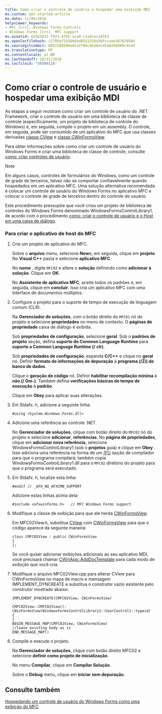 ```yaml
---
title: Como criar o controle de usuário e hospedar uma exibição MDI
ms.custom: get-started-article
ms.date: 11/04/2016
helpviewer_keywords:
- MFC [C++], Windows Forms Controls
- Windows Forms [C++], MFC support
ms.assetid: 625b5821-f923-4701-aca0-c1a4ceca4f63
ms.openlocfilehash: c2705ef1938684d8521316436fccaae367629584
ms.sourcegitcommit: 6052185696adca270bc9bdbec45a626dd89cdcdd
ms.translationtype: MT
ms.contentlocale: pt-BR
ms.lasthandoff: 10/31/2018
ms.locfileid: "50509116"
---
```

# <a name="how-to-create-the-user-control-and-host-mdi-view"></a>Como criar o controle de usuário e hospedar uma exibição MDI

As etapas a seguir mostram como criar um controle de usuário do .NET Framework, criar o controle de usuário em uma biblioteca de classe de controle (especificamente, um projeto de biblioteca de controle do Windows) e, em seguida, compile o projeto em um assembly. O controle, em seguida, pode ser consumido de um aplicativo do MFC que usa classes derivadas [classe CView](../mfc/reference/cview-class.md) e [classe CWinFormsView](../mfc/reference/cwinformsview-class.md).

Para obter informações sobre como criar um controle de usuário do Windows Forms e criar uma biblioteca de classe de controle, consulte [como: criar controles de usuário](/dotnet/framework/winforms/controls/how-to-author-composite-controls).

> [!NOTE]
>  Em alguns casos, controles de formulários do Windows, como um controle de grade de terceiros, talvez não se comportar confiavelmente quando hospedados em um aplicativo MFC. Uma solução alternativa recomendada é colocar um controle de usuário do Windows Forms no aplicativo MFC e colocar o controle de grade de terceiros dentro do controle de usuário.

Este procedimento pressupõe que você criou um projeto de biblioteca de controles do Windows Forms denominado WindowsFormsControlLibrary1, de acordo com o procedimento [como: criar o controle de usuário e o Host em uma caixa de diálogo](../dotnet/how-to-create-the-user-control-and-host-in-a-dialog-box.md).

### <a name="to-create-the-mfc-host-application"></a>Para criar o aplicativo de host do MFC

1. Crie um projeto de aplicativo do MFC.

   Sobre o **arquivo** menu, selecione **New**e, em seguida, clique em **projeto**. No **Visual C++** pasta e selecione **aplicativo MFC**.

   No **nome** , digite `MFC02` e altere o **solução** definindo como **adicionar à solução**. Clique em **OK**.

   No **Assistente de aplicativo MFC**, aceite todos os padrões e, em seguida, clique em **concluir**. Isso cria um aplicativo MFC com uma Interface de documentos múltiplos.

1. Configure o projeto para o suporte de tempo de execução de linguagem comum (CLR).

   Na **Gerenciador de soluções**, com o botão direito do `MFC01` nó do projeto e selecione **propriedades** no menu de contexto. O **páginas de propriedade** caixa de diálogo é exibida.

   Sob **propriedades de configuração**, selecione **geral**. Sob o **padrões de projeto** seção, defina **suporte do Common Language Runtime** para **suporte a Common Language Runtime (/ clr)**.

   Sob **propriedades de configuração**, expanda **C/C++** e clique no **geral** nó. Definir **formato de informações de depuração** à **programa (/Zi) do banco de dados**.

   Clique o **geração de código** nó. Definir **habilitar recompilação mínima** à **não (/ Gm-)**. Também defina **verificações básicas de tempo de execução** à **padrão**.

   Clique em **Okey** para aplicar suas alterações.

1. Em Stdafx. h, adicione a seguinte linha:

    ```
    #using <System.Windows.Forms.dll>
    ```

1. Adicione uma referência ao controle .NET.

   No **Gerenciador de soluções**, clique com botão direito do `MFC02` nó do projeto e selecione **adicionar**, **referências**. No **página de propriedades**, clique em **adicionar nova referência**, selecione WindowsFormsControlLibrary1 (sob o **projetos** guia) e clique em **Okey** . Isso adiciona uma referência na forma de um [/FU](../build/reference/fu-name-forced-hash-using-file.md) opção de compilador para que o programa compilará; também copia WindowsFormsControlLibrary1.dll para o `MFC02` diretório do projeto para que o programa será executado.

1. Em Stdafx. h, localize esta linha:

    ```
    #endif // _AFX_NO_AFXCMN_SUPPORT
    ```

   Adicione estas linhas acima dela:

    ```
    #include <afxwinforms.h>   // MFC Windows Forms support
    ```

1. Modifique a classe de exibição para que ele herda [CWinFormsView](../mfc/reference/cwinformsview-class.md).

   Em MFC02View.h, substitua [CView](../mfc/reference/cview-class.md) com [CWinFormsView](../mfc/reference/cwinformsview-class.md) para que o código aparece da seguinte maneira:

    ```
    class CMFC02View : public CWinFormsView
    {
    };
    ```

   Se você quiser adicionar exibições adicionais ao seu aplicativo MDI, você precisará chamar [CWinApp::AddDocTemplate](../mfc/reference/cwinapp-class.md#adddoctemplate) para cada modo de exibição que você cria.

1. Modifique o arquivo MFC02View.cpp para alterar CView para CWinFormsView no mapa de macro e mensagem IMPLEMENT_DYNCREATE e substitua o construtor vazio existente pelo construtor mostrado abaixo:

    ```
    IMPLEMENT_DYNCREATE(CMFC02View, CWinFormsView)

    CMFC02View::CMFC02View(): CWinFormsView(WindowsFormsControlLibrary1::UserControl1::typeid)
    {
    }
    BEGIN_MESSAGE_MAP(CMFC02View, CWinFormsView)
    //leave existing body as is
    END_MESSAGE_MAP()
    ```

1. Compile e execute o projeto.

   Na **Gerenciador de soluções**, clique com botão direito MFC02 e selecione **definir como projeto de inicialização**.

   No menu **Compilar**, clique em **Compilar Solução**.

   Sobre o **Debug** menu, clique em **iniciar sem depuração**.

## <a name="see-also"></a>Consulte também

[Hospedando um controle de usuário do Windows Forms como uma exibição do MFC](../dotnet/hosting-a-windows-forms-user-control-as-an-mfc-view.md)